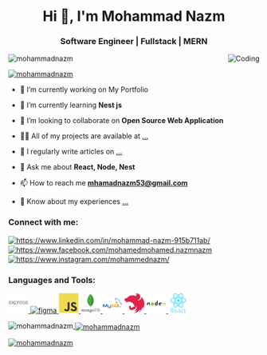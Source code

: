 ﻿<!-- [![MasterHead](https://getflywheel.com/layout/wp-content/uploads/2019/02/The_Best_Java_Script_Libraries_1800x500-1-1800x500.jpg)](https://mohammadnazm.io) -->
<h1 align="center">Hi 👋, I'm Mohammad Nazm</h1>
<h3 align="center">Software Engineer | Fullstack | MERN</h3>
<img align="right" alt="Coding" with="400" src="https://www.lambdatest.com/resources/images/news24.gif"
<p align="left"> <img src="https://komarev.com/ghpvc/?username=mohammadnazm&label=Profile%20views&color=0e75b6&style=flat" alt="mohammadnazm" /></p>

<p align="left"> <a href="https://github.com/ryo-ma/github-profile-trophy"><img src="https://github-profile-trophy.vercel.app/?username=mohammadnazm" alt="mohammadnazm" /></a> </p>

- 🔭 I’m currently working on My Portfolio

- 🌱 I’m currently learning **Nest js**

- 👯 I’m looking to collaborate on **Open Source Web Application**

- 👨‍💻 All of my projects are available at [...](...)

- 📝 I regularly write articles on [...](...)

- 💬 Ask me about **React, Node, Nest**

- 📫 How to reach me **mhamadnazm53@gmail.com**

- 📄 Know about my experiences [...](...)

<h3 align="left">Connect with me:</h3>
<p align="left">
<a href="https://www.linkedin.com/in/mohammad-nazm-915b711ab/" target="blank"><img align="center" src="https://raw.githubusercontent.com/rahuldkjain/github-profile-readme-generator/master/src/images/icons/Social/linked-in-alt.svg" alt="https://www.linkedin.com/in/mohammad-nazm-915b711ab/" height="30" width="40" /></a>
<a href="https://fb.com/https://www.facebook.com/mohamedmohamed.nazmnazm" target="blank"><img align="center" src="https://raw.githubusercontent.com/rahuldkjain/github-profile-readme-generator/master/src/images/icons/Social/facebook.svg" alt="https://www.facebook.com/mohamedmohamed.nazmnazm" height="30" width="40" /></a>
<a href="https://instagram.com/https://www.instagram.com/mohammednazm/" target="blank"><img align="center" src="https://raw.githubusercontent.com/rahuldkjain/github-profile-readme-generator/master/src/images/icons/Social/instagram.svg" alt="https://www.instagram.com/mohammednazm/" height="30" width="40" /></a>
</p>

<h3 align="left">Languages and Tools:</h3>
<p align="left"> <a href="https://expressjs.com" target="_blank" rel="noreferrer"> <img src="https://raw.githubusercontent.com/devicons/devicon/master/icons/express/express-original-wordmark.svg" alt="express" width="40" height="40"/> </a> <a href="https://www.figma.com/" target="_blank" rel="noreferrer"> <img src="https://www.vectorlogo.zone/logos/figma/figma-icon.svg" alt="figma" width="40" height="40"/> </a> <a href="https://developer.mozilla.org/en-US/docs/Web/JavaScript" target="_blank" rel="noreferrer"> <img src="https://raw.githubusercontent.com/devicons/devicon/master/icons/javascript/javascript-original.svg" alt="javascript" width="40" height="40"/> </a> <a href="https://www.mongodb.com/" target="_blank" rel="noreferrer"> <img src="https://raw.githubusercontent.com/devicons/devicon/master/icons/mongodb/mongodb-original-wordmark.svg" alt="mongodb" width="40" height="40"/> </a> <a href="https://www.mysql.com/" target="_blank" rel="noreferrer"> <img src="https://raw.githubusercontent.com/devicons/devicon/master/icons/mysql/mysql-original-wordmark.svg" alt="mysql" width="40" height="40"/> </a> <a href="https://nestjs.com/" target="_blank" rel="noreferrer"> <img src="https://raw.githubusercontent.com/devicons/devicon/master/icons/nestjs/nestjs-plain.svg" alt="nestjs" width="40" height="40"/> </a> <a href="https://nodejs.org" target="_blank" rel="noreferrer"> <img src="https://raw.githubusercontent.com/devicons/devicon/master/icons/nodejs/nodejs-original-wordmark.svg" alt="nodejs" width="40" height="40"/> </a> <a href="https://reactjs.org/" target="_blank" rel="noreferrer"> <img src="https://raw.githubusercontent.com/devicons/devicon/master/icons/react/react-original-wordmark.svg" alt="react" width="40" height="40"/> </a> <a href="https://redux.js.org" target="_blank" rel="noreferrer">

<p><img align="left" src="https://github-readme-stats.vercel.app/api/top-langs?username=mohammadnazm&show_icons=true&locale=en&layout=compact" alt="mohammadnazm" /></p>

<p>&nbsp;<img align="center" src="https://github-readme-stats.vercel.app/api?username=mohammadnazm&show_icons=true&locale=en" alt="mohammadnazm" /></p>

<p><img align="center" src="https://github-readme-streak-stats.herokuapp.com/?user=mohammadnazm&" alt="mohammadnazm" /></p>
